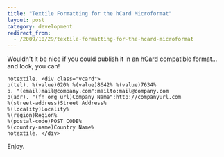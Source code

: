 ```yaml
---
title: "Textile Formatting for the hCard Microformat"
layout: post
category: development
redirect_from:
  - /2009/10/29/textile-formatting-for-the-hcard-microformat
---
```


Wouldn't it be nice if you could publish it in an [hCard](http://microformats.org/wiki/hcard) compatible format... and look, you can!

```textile
notextile. <div class="vcard">
p(tel). %(value)020% %(value)8642% %(value)7634%
p. "(email)mail@company.com":mailto:mail@company.com
p(adr). "(fn org url)Company Name":http://companyurl.com
%(street-address)Street Address%
%(locality)Locality%
%(region)Region%
%(postal-code)POST CODE%
%(country-name)Country Name%
notextile. </div>
```

Enjoy.
